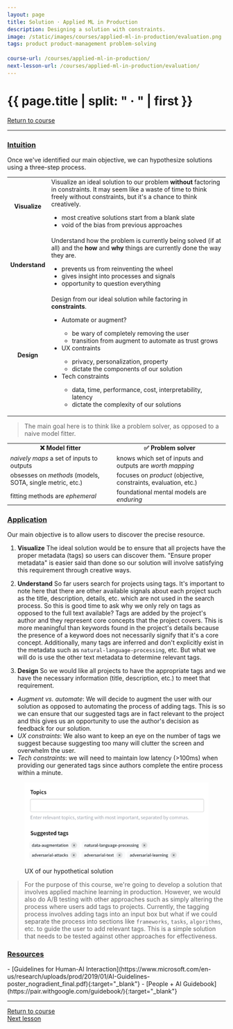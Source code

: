 ```yaml
---
layout: page
title: Solution · Applied ML in Production
description: Designing a solution with constraints.
image: /static/images/courses/applied-ml-in-production/evaluation.png
tags: product product-management problem-solving

course-url: /courses/applied-ml-in-production/
next-lesson-url: /courses/applied-ml-in-production/evaluation/
---
```


<!-- Header -->
<div class="row">
  <div class="col-md-8 col-6 mr-auto">
    <h1 class="page-title">{{ page.title | split: " · " | first }}</h1>
  </div>
  <div class="col-md-4 col-6">
    <div class="btn-group float-right mb-0" role="group">
      <a href="{{ page.course-url }}" class="btn btn-sm btn-outline-secondary"><i
          class="fas fa-sm fa-arrow-left mr-1"></i>Return to course</a>
    </div>
  </div>
</div>
<hr class="mt-0">

<h3><u>Intuition</u></h3>
Once we've identified our main objective, we can hypothesize solutions using a three-step process.

<table>
    <tr>
        <td style="text-align: center;"><b>Visualize</b></td>
        <td class="p-4">
            Visualize an ideal solution to our problem <b>without</b> factoring in constraints.
            It may seem like a waste of time to think freely without constraints, but it's a chance to think creatively.
            <ul class="my-1">
                <li>most creative solutions start from a blank slate</li>
                <li>void of the bias from previous approaches</li>
            </ul>
        </td>
    </tr>
    <tr>
        <td style="text-align: center;"><b>Understand</b></td>
        <td class="p-4">
            Understand how the problem is currently being solved (if at all) and the <b>how</b> and <b>why</b> things are currently done the way they are.
            <ul class="my-1">
                <li>prevents us from reinventing the wheel</li>
                <li>gives insight into processes and signals</li>
                <li>opportunity to question everything</li>
            </ul>
        </td>
    </tr>
    <tr>
        <td style="text-align: center;"><b>Design</b></td>
        <td class="p-4">
            Design from our ideal solution while factoring in <b>constraints</b>.
            <ul class="my-1">
                <li>Automate or augment?</li>
                    <ul class="mb-0">
                        <li>be wary of completely removing the user</li>
                        <li>transition from augment to automate as trust grows</li>
                    </ul>
                <li>UX contraints</li>
                    <ul class="mb-0">
                        <li>privacy, personalization, property</li>
                        <li>dictate the components of our solution</li>
                    </ul>
                <li>Tech constraints</li>
                    <ul class="mb-0">
                        <li>data, time, performance, cost, interpretability, latency</li>
                        <li>dictate the complexity of our solutions</li>
                    </ul>
            </ul>
        </td>
    </tr>
</table>

> The main goal here is to think like a problem solver, as opposed to a naive model fitter.
<table class="mb-0">
  <tr style="text-align: center;">
    <td><b>❌ Model fitter</b></td>
    <td><b>✅ Problem solver</b></td>
  </tr>
  <tr>
    <td><i>naively maps</i> a set of inputs to outputs</td>
    <td>knows which set of inputs and outputs are <i>worth mapping</i></td>
  </tr>
  <tr>
    <td>obsesses on <i>methods</i> (models, SOTA, single metric, etc.)</td>
    <td>focuses on <i>product</i> (objective, constraints, evaluation, etc.)</td>
  </tr>
  <tr>
    <td>fitting methods are <i>ephemeral</i></td>
    <td>foundational mental models are <i>enduring</i></td>
  </tr>
</table>

<h3><u>Application</u></h3>

Our main objective is to allow users to discover the precise resource.

1. **Visualize** The ideal solution would be to ensure that all projects have the proper metadata (tags) so users can discover them. "Ensure proper metadata" is easier said than done so our solution will involve satisfying this requirement through creative ways.

2. **Understand** So far users search for projects using tags. It's important to note here that there are other available signals about each project such as the title, description, details, etc. which are not used in the search process. So this is good time to ask why we only rely on tags as opposed to the full text available? Tags are added by the project's author and they represent core concepts that the project covers. This is more meaningful than keywords found in the project's details because the presence of a keyword does not necessarily signify that it's a core concept. Additionally, many tags are inferred and don't explicitly exist in the metadata such as `natural-language-processing`, etc. But what we will do is use the other text metadata to determine relevant tags.

3. **Design** So we would like all projects to have the appropriate tags and we have the necessary information (title, description, etc.) to meet that requirement.
- *Augment vs. automate*: We will decide to augment the user with our solution as opposed to automating the process of adding tags. This is so we can ensure that our suggested tags are in fact relevant to the project and this gives us an opportunity to use the author's decision as feedback for our solution.
- *UX constraints*: We also want to keep an eye on the number of tags we suggest because suggesting too many will clutter the screen and overwhelm the user.
- *Tech constraints*: we will need to maintain low latency (>100ms) when providing our generated tags since authors complete the entire process within a minute.

<figure>
  <img src="/static/images/courses/applied-ml-in-production/suggested_tags.png" width="550" alt="pivot">
  <figcaption>UX of our hypothetical solution</figcaption>
</figure>

> For the purpose of this course, we're going to develop a solution that involves applied machine learning in production. However, we would also do A/B testing with other approaches such as simply altering the process where users add tags to projects. Currently, the tagging process involves adding tags into an input box but what if we could separate the process into sections like `frameworks`, `tasks`, `algorithms`, etc. to guide the user to add relevant tags. This is a simple solution that needs to be tested against other approaches for effectiveness.


<h3><u>Resources</u></h3>
- [Guidelines for Human-AI Interaction](https://www.microsoft.com/en-us/research/uploads/prod/2019/01/AI-Guidelines-poster_nogradient_final.pdf){:target="_blank"}
- [People + AI Guidebook](https://pair.withgoogle.com/guidebook/){:target="_blank"}

<!-- Footer -->
<hr>
<div class="row mb-4">
  <div class="col-6 mr-auto">
    <a href="{{ page.course-url }}" class="btn btn-sm btn-outline-secondary"><i class="fas fa-sm fa-arrow-left mr-1"></i>Return to course</a>
  </div>
  <div class="col-6">
    <div class="float-right">
      <a href="{{ page.next-lesson-url }}" class="btn btn-sm btn-outline-secondary"><i class="fas fa-sm fa-arrow-right mr-1"></i>Next lesson</a>
    </div>
  </div>
</div>

